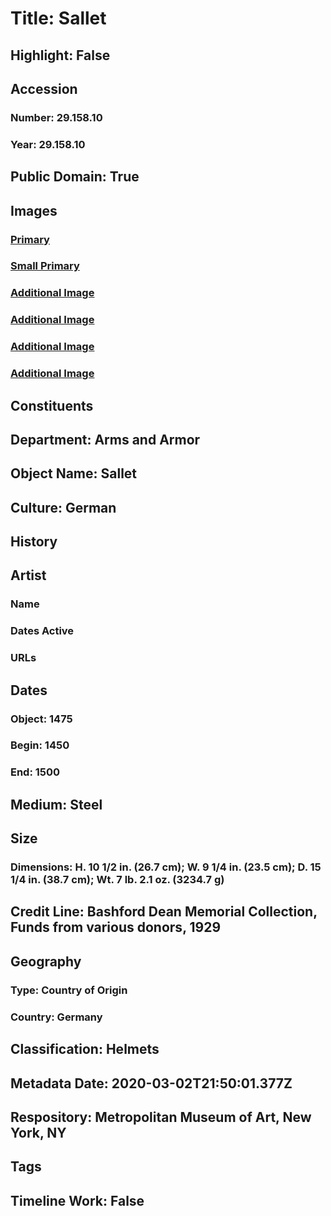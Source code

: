 # Title: Sallet
## Highlight: False
## Accession
### Number: 29.158.10
### Year: 29.158.10
## Public Domain: True
## Images
### [Primary](https://images.metmuseum.org/CRDImages/aa/original/29.158.10_005june2015.jpg)
### [Small Primary](https://images.metmuseum.org/CRDImages/aa/web-large/29.158.10_005june2015.jpg)
### [Additional Image](https://images.metmuseum.org/CRDImages/aa/original/29.158.10_001june2015.jpg)
### [Additional Image](https://images.metmuseum.org/CRDImages/aa/original/29.158.10_002june2015.jpg)
### [Additional Image](https://images.metmuseum.org/CRDImages/aa/original/29.158.10_003june2015.jpg)
### [Additional Image](https://images.metmuseum.org/CRDImages/aa/original/29.158.10_004june2015.jpg)
## Constituents
## Department: Arms and Armor
## Object Name: Sallet
## Culture: German
## History
## Artist
### Name
### Dates Active
### URLs
## Dates
### Object: 1475
### Begin: 1450
### End: 1500
## Medium: Steel
## Size
### Dimensions: H. 10 1/2 in. (26.7 cm); W. 9 1/4 in. (23.5 cm); D. 15 1/4 in. (38.7 cm); Wt. 7 lb. 2.1 oz. (3234.7 g)
## Credit Line: Bashford Dean Memorial Collection, Funds from various donors, 1929
## Geography
### Type: Country of Origin
### Country: Germany
## Classification: Helmets
## Metadata Date: 2020-03-02T21:50:01.377Z
## Respository: Metropolitan Museum of Art, New York, NY
## Tags
## Timeline Work: False